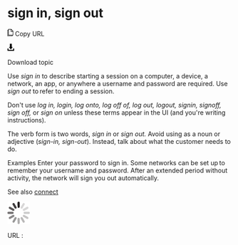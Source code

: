 ﻿# sign in, sign out

![Copy URL](media/sign-in-sign-out/Copy.png)
Copy URL

![Download](media/sign-in-sign-out/Download.png)

Download topic

Use *sign in*
to describe starting a session on a computer, a device, a network, an
app, or anywhere a username and password are required. Use *sign out* to refer to ending a session. 

Don't use *log in, login, log onto, log off of, log out, logout, signin, signoff, sign off,* or *sign on* unless these terms appear in the UI (and you're writing instructions).

The verb form is two words, *sign in* or *sign out.* Avoid using as a noun or adjective (*sign-in, sign-out*). Instead, talk about what the customer needs to do.

Examples
Enter your password to sign in.
Some networks can be set up to remember your username and password.
After an extended period without activity, the network will sign you out automatically.

See also [connect](https://worldready.cloudapp.net/Styleguide/Read?id=2700&topicid=33572)

![In progress](media/sign-in-sign-out/activity-large.gif)

URL :
